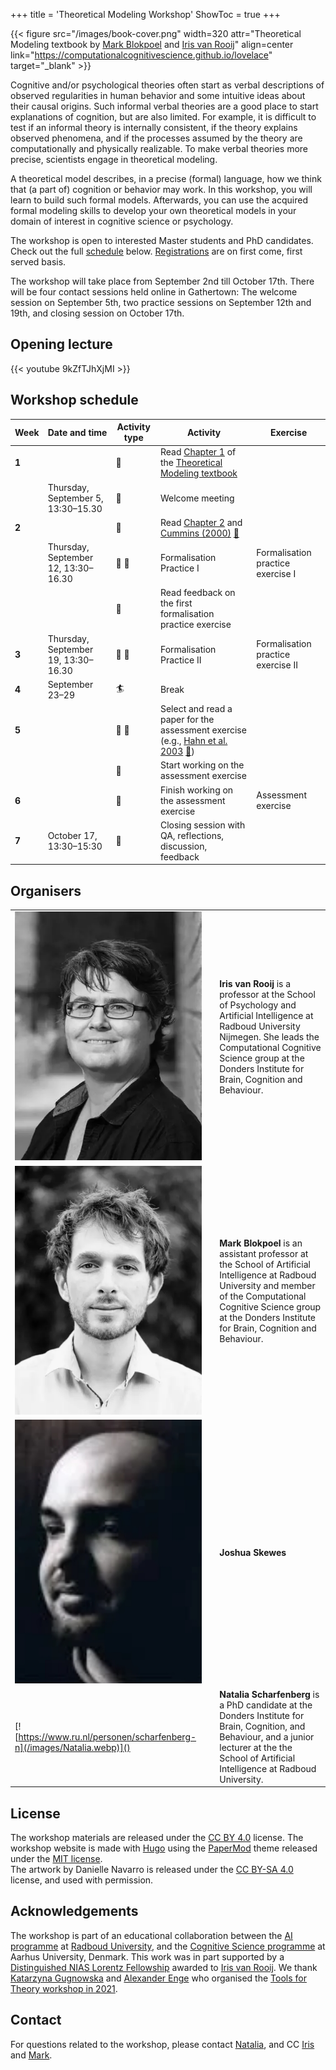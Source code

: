 +++
title = 'Theoretical Modeling Workshop'
ShowToc = true
+++


{{< figure src="/images/book-cover.png" width=320 attr="Theoretical Modeling textbook by [Mark Blokpoel](https://www.markblokpoel.com) and [Iris van Rooij](https://irisvanrooijcogsci.com/)" align=center link="https://computationalcognitivescience.github.io/lovelace" target="_blank" >}}

Cognitive and/or psychological theories often start as verbal descriptions of observed regularities in human behavior and some intuitive ideas about their causal origins. Such informal verbal theories are a good place to start explanations of cognition, but are also limited. For example, it is difficult to test if an informal theory is internally consistent, if the theory explains observed phenomena, and if the processes assumed by the theory are computationally and physically realizable. To make verbal theories more precise, scientists engage in theoretical modeling.  

A theoretical model describes, in a precise (formal) language, how we think that (a part of) cognition or behavior may work. In this workshop, you will learn to build such formal models. Afterwards, you can use the acquired formal modeling skills to develop your own theoretical models in your domain of interest in cognitive science or psychology.

The workshop is open to interested Master students and PhD candidates. Check out the full [schedule](#workshop-schedule) below. [Registrations](/tools-for-theory/registration) are on first come, first served basis.


The workshop will take place from September 2nd till October 17th.
There will be four contact sessions held online in Gathertown: The welcome session on September 5th, two practice sessions on September 12th and 19th, and closing session on October 17th.

## Opening lecture

{{< youtube 9kZfTJhXjMI >}}

## Workshop schedule

Week | Date and time | Activity type | Activity | Exercise
-----|---------------|---------------|----------|----------
**1**  |  | :book: | Read [Chapter 1](https://computationalcognitivescience.github.io/lovelace/part_i/intro) of the [Theoretical Modeling textbook](https://computationalcognitivescience.github.io/lovelace)
|| Thursday, September 5, 13:30–15.30 | :busts_in_silhouette: | Welcome meeting | |
**2** | | :book: | Read [Chapter 2](https://computationalcognitivescience.github.io/lovelace/part_i/foundations) and [Cummins (2000)](https://doi.org/10.7551/mitpress/2930.003.0009) [:page_facing_up:](https://www.researchgate.net/profile/Robert-Cummins-4/publication/282926459_%27How_does_it_Work%27_vs_%27What_are_the_Laws%27_Two_Conceptions_of_Psychological_Explanation/links/5fac2471299bf18c5b68d4fe/How-does-it-Work-vs-What-are-the-Laws-Two-Conceptions-of-Psychological-Explanation.pdf)
|| Thursday, September 12, 13:30–16.30 | :busts_in_silhouette: :pencil: | Formalisation Practice I | Formalisation practice exercise I |
||  | :pencil: | Read feedback on the first formalisation practice exercise | |
**3** | Thursday, September 19, 13:30–16.30 | :busts_in_silhouette: :pencil: | Formalisation Practice II | Formalisation practice exercise II |
**4** | September 23–29 | :surfer: | Break | 
**5** | | :book: :pencil: | Select and read a paper for the assessment exercise (e.g., [Hahn et al. 2003](https://doi.org/10.1016/S0010-0277(02)00184-1) [:page_facing_up:](https://pcl.sitehost.iu.edu/rgoldsto/courses/concepts/hahnsim.pdf)) |
|| | :pencil: | Start working on the assessment exercise |
**6** | | :pencil: | Finish working on the assessment exercise | Assessment exercise |
**7** | October 17, 13:30–15:30 | :busts_in_silhouette: | Closing session with QA, reflections, discussion, feedback |



## Organisers

| | | |
----------|-----|------
[![](/images/Iris.webp)](https://irisvanrooijcogsci.com) | | **Iris van Rooij** is a professor at the School of Psychology and Artificial Intelligence at Radboud University Nijmegen. She leads the Computational Cognitive Science  group at the Donders Institute for Brain, Cognition and Behaviour. 
[![](/images/Mark.webp)](https://markblokpoel.com) | | **Mark Blokpoel** is an assistant professor at the School of Artificial Intelligence at Radboud University and member of the Computational Cognitive Science group at the Donders Institute for Brain, Cognition and Behaviour. | 
[![](/images/Joshua.jpg)](https://pure.au.dk/portal/en/persons/filjcs%40cc.au.dk) | | **Joshua Skewes** | 
[![https://www.ru.nl/personen/scharfenberg-n](/images/Natalia.webp)]() | |  **Natalia Scharfenberg** is a PhD candidate at the Donders Institute for Brain, Cognition, and Behaviour, and a junior lecturer at the the School of Artificial Intelligence at Radboud University. | 

## License

The workshop materials are released under the [CC BY 4.0](https://creativecommons.org/licenses/by/4.0/) license. The workshop website is made with [Hugo](https://gohugo.io) using the [PaperMod](https://github.com/adityatelange/hugo-PaperMod) theme released under the [MIT license](https://github.com/adityatelange/hugo-PaperMod/blob/master/LICENSE).  
The artwork by Danielle Navarro is released under the [CC BY-SA 4.0](https://creativecommons.org/licenses/by-sa/4.0/) license, and used with permission.

## Acknowledgements

 The workshop is part of an educational collaboration between the [AI programme](https://www.ru.nl/en/departments/interdisciplinair/radboud-ai) at [Radboud University](https://www.ru.nl), and the [Cognitive Science programme](https://cc.au.dk/en/about-the-school/subjects/cognitive-science) at Aarhus University, Denmark.
This work was in part supported by a [Distinguished NIAS Lorentz Fellowship](https://nias.knaw.nl/fellowships/distinguished-lorentz-fellowship/) awarded to [Iris van Rooij](https://nias.knaw.nl/fellow/rooij-iris-van).
We thank [Katarzyna Gugnowska](https://www.cbs.mpg.de/person/gugnowska/1843226) and [Alexander Enge](https://www.cbs.mpg.de/person/enge/1843226) who organised the [Tools for Theory workshop in 2021](https://www.cbs.mpg.de/en/tools-for-theory).

## Contact

For questions related to the workshop, please contact [Natalia](mailto:natalia.scharfenberg@donders.ru.nl), and CC [Iris](mailto:iris.vanrooij@donders.ru.nl) and [Mark](mailto:mark.blokpoel@donders.ru.nl).
